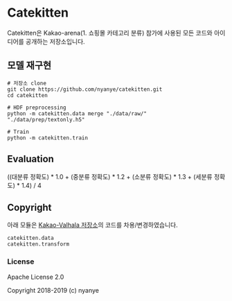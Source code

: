 # Catekitten

Catekitten은 Kakao-arena(1. 쇼핑몰 카테고리 분류) 참가에 사용된 모든 코드와 아이디어를 공개하는 저장소입니다.

## 모델 재구현
```
# 저장소 clone
git clone https://github.com/nyanye/catekitten.git
cd catekitten

# HDF preprocessing
python -m catekitten.data merge "./data/raw/" "./data/prep/textonly.h5" 

# Train
python -m catekitten.train
```

## Evaluation

((대분류 정확도) * 1.0 + (중분류 정확도) * 1.2 + (소분류 정확도) * 1.3 + (세분류 정확도) * 1.4) / 4

## Copyright

아래 모듈은 [Kakao-Valhala 저장소](https://github.com/Demiguises/Kakao-Valhalla)의 코드를 차용/변경하였습니다.

```
catekitten.data  
catekitten.transform  
```

### License

Apache License 2.0

Copyright 2018-2019 (c) nyanye
